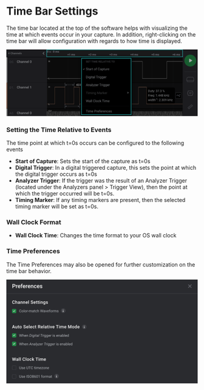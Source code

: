 # Time Bar Settings

The time bar located at the top of the software helps with visualizing the time at which events occur in your capture. In addition, right-clicking on the time bar will allow configuration with regards to how time is displayed.

![](../../.gitbook/assets/screen-shot-2021-04-02-at-2.32.18-pm.png)

### Setting the Time Relative to Events

The time point at which t=0s occurs can be configured to the following events

* **Start of Capture**: Sets the start of the capture as t=0s
* **Digital Trigger**: In a digital triggered capture, this sets the point at which the digital trigger occurs as t=0s
* **Analyzer Trigger**: If the trigger was the result of an Analyzer Trigger \(located under the Analyzers panel &gt; Trigger View\), then the point at which the trigger occurred will be t=0s.
* **Timing Marker**: If any timing markers are present, then the selected timing marker will be set as t=0s.

### Wall Clock Format

* **Wall Clock Time**: Changes the time format to your OS wall clock

### Time Preferences

The Time Preferences may also be opened for further customization on the time bar behavior.

![Time Preferences Window](../../.gitbook/assets/screen-shot-2021-04-02-at-2.41.25-pm.png)



